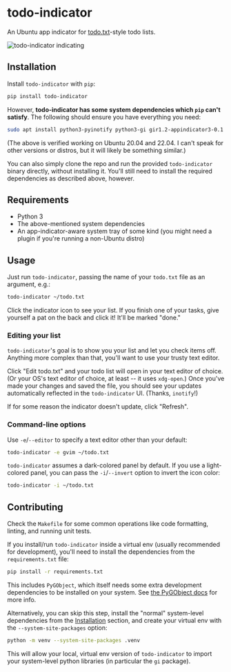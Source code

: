 # todo-indicator

An Ubuntu app indicator for [todo.txt](http://todotxt.org/)-style todo lists.

![todo-indicator indicating](https://raw.github.com/keithfancher/todo-indicator/master/todo-indicator-shot.png)


## Installation

Install `todo-indicator` with `pip`:

```bash
pip install todo-indicator
```

However, **todo-indicator has some system dependencies which `pip` can't
satisfy**. The following should ensure you have everything you need:

```bash
sudo apt install python3-pyinotify python3-gi gir1.2-appindicator3-0.1
```

(The above is verified working on Ubuntu 20.04 and 22.04. I can't speak for
other versions or distros, but it will likely be something similar.)

You can also simply clone the repo and run the provided `todo-indicator`
binary directly, without installing it. You'll still need to install the
required dependencies as described above, however.


## Requirements

* Python 3
* The above-mentioned system dependencies
* An app-indicator-aware system tray of some kind (you might need a plugin if
  you're running a non-Ubuntu distro)


## Usage

Just run `todo-indicator`, passing the name of your `todo.txt` file as an
argument, e.g.:

```bash
todo-indicator ~/todo.txt
```

Click the indicator icon to see your list. If you finish one of your tasks,
give yourself a pat on the back and click it! It'll be marked "done."


### Editing your list

`todo-indicator`'s goal is to show you your list and let you check items off.
Anything more complex than that, you'll want to use your trusty text editor.

Click "Edit todo.txt" and your todo list will open in your text editor of
choice. (Or your OS's text editor of choice, at least -- it uses `xdg-open`.)
Once you've made your changes and saved the file, you should see your updates
automatically reflected in the `todo-indicator` UI. (Thanks, `inotify`!)

If for some reason the indicator doesn't update, click "Refresh".


### Command-line options

Use `-e`/`--editor` to specify a text editor other than your default:

```bash
todo-indicator -e gvim ~/todo.txt
```

`todo-indicator` assumes a dark-colored panel by default. If you use a
light-colored panel, you can pass the `-i`/`--invert` option to invert the
icon color:

```bash
todo-indicator -i ~/todo.txt
```


## Contributing

Check the `Makefile` for some common operations like code formatting, linting,
and running unit tests.

If you install/run `todo-indicator` inside a virtual env (usually recommended
for development), you'll need to install the dependencies from the
`requirements.txt` file:

```bash
pip install -r requirements.txt
```

This includes `PyGObject`, which itself needs some extra development
dependencies to be installed on your system. See [the PyGObject
docs](https://gnome.pages.gitlab.gnome.org/pygobject/getting_started.html#ubuntu-logo-ubuntu-debian-logo-debian)
for more info.

Alternatively, you can skip this step, install the "normal" system-level
dependencies from the [Installation](#installation) section, and create your
virtual env with the `--system-site-packages` option:

```bash
python -m venv --system-site-packages .venv
```

This will allow your local, virtual env version of `todo-indicator` to import
your system-level python libraries (in particular the `gi` package).
